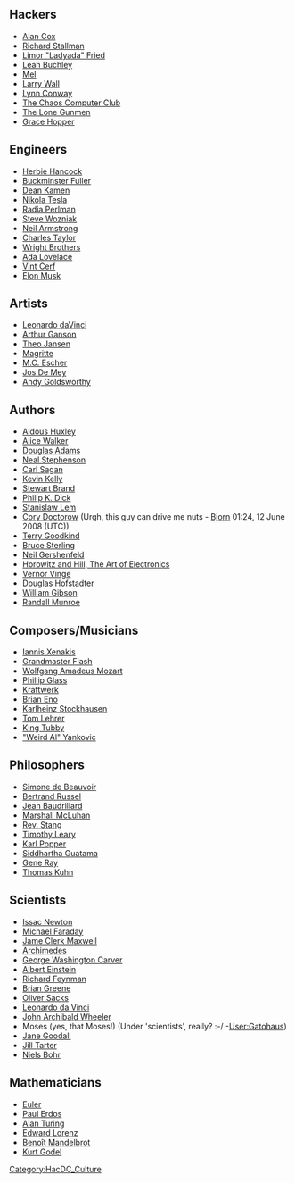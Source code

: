 ## Hackers

-   [Alan Cox](http://en.wikipedia.org/wiki/Alan_Cox)
-   [Richard Stallman](http://en.wikipedia.org/wiki/Richard_Stallman)
-   [Limor "Ladyada" Fried](http://www.ladyada.net/)
-   [Leah Buchley](http://www.cs.colorado.edu/~buechley/)
-   [Mel](http://www.catb.org/jargon/html/story-of-mel.html)
-   [Larry Wall](http://www.wall.org/~larry/)
-   [Lynn Conway](http://en.wikipedia.org/wiki/Lynn_Conway)
-   [The Chaos Computer
    Club](http://en.wikipedia.org/wiki/Chaos_Computer_Club)
-   [The Lone Gunmen](http://en.wikipedia.org/wiki/Lone_Gunmen)
-   [Grace Hopper](http://en.wikipedia.org/wiki/Grace_Hopper)

## Engineers

-   [Herbie Hancock](http://en.wikipedia.org/wiki/Herbie_Hancock)
-   [Buckminster
    Fuller](http://en.wikipedia.org/wiki/Buckminster_Fuller)
-   [Dean Kamen](http://en.wikipedia.org/wiki/Dean_Kamen)
-   [Nikola Tesla](http://en.wikipedia.org/wiki/Nikola_Tesla)
-   [Radia Perlman](http://en.wikipedia.org/wiki/Radia_Perlman)
-   [Steve Wozniak](http://en.wikipedia.org/wiki/Steve_Wozniak)
-   [Neil Armstrong](http://en.wikipedia.org/wiki/Neil_Armstrong)
-   [Charles
    Taylor](https://www.faa.gov/about/office_org/field_offices/fsdo/phl/local_more/media/CT%20Hist.pdf)
-   [Wright Brothers](http://en.wikipedia.org/wiki/Wright_Brothers)
-   [Ada Lovelace](http://en.wikipedia.org/wiki/Ada_Lovelace)
-   [Vint Cerf](http://en.wikipedia.org/wiki/Vinton_Cerf)
-   [Elon Musk](http://en.wikipedia.org/wiki/Elon_Musk)

## Artists

-   [Leonardo daVinci](http://en.wikipedia.org/wiki/Da_vinci)
-   [Arthur Ganson](http://www.arthurganson.com/)
-   [Theo Jansen](http://en.wikipedia.org/wiki/Theo_Jansen)
-   [Magritte](http://en.wikipedia.org/wiki/Magritte)
-   [M.C. Escher](http://en.wikipedia.org/wiki/M.C._Escher)
-   [Jos De Mey](http://en.wikipedia.org/wiki/Jos_de_Mey)
-   [Andy Goldsworthy](http://en.wikipedia.org/wiki/Andy_Goldsworthy)

## Authors

-   [Aldous Huxley](http://en.wikipedia.org/wiki/Aldous_Huxley)
-   [Alice Walker](http://en.wikipedia.org/wiki/Alice_Walker)
-   [Douglas Adams](http://en.wikipedia.org/wiki/Douglas_Adams)
-   [Neal Stephenson](http://en.wikipedia.org/wiki/Neal_Stephenson)
-   [Carl Sagan](http://en.wikipedia.org/wiki/Carl_Sagan)
-   [Kevin Kelly](http://en.wikipedia.org/wiki/Kevin_Kelly_(editor))
-   [Stewart Brand](http://en.wikipedia.org/wiki/Stewart_Brand)
-   [Philip K. Dick](http://en.wikipedia.org/wiki/Philip_K._Dick)
-   [Stanislaw Lem](http://en.wikipedia.org/wiki/Stanislaw_Lem)
-   [Cory Doctorow](http://en.wikipedia.org/wiki/Cory_Doctorow) (Urgh,
    this guy can drive me nuts - [Bjorn](User:Bjorn) 01:24,
    12 June 2008 (UTC))
-   [Terry Goodkind](http://en.wikipedia.org/wiki/Terry_Goodkind)
-   [Bruce Sterling](http://en.wikipedia.org/wiki/Bruce_Sterling)
-   [Neil Gershenfeld](http://en.wikipedia.org/wiki/Neil_Gershenfeld)
-   [Horowitz and Hill, The Art of
    Electronics](http://en.wikipedia.org/wiki/The_Art_of_Electronics)
-   [Vernor Vinge](http://en.wikipedia.org/wiki/Vernor_Vinge)
-   [Douglas
    Hofstadter](http://en.wikipedia.org/wiki/Douglas_Hofstadter)
-   [William Gibson](http://en.wikipedia.org/wiki/William_Gibson)
-   [Randall Munroe](https://xkcd.com/)

## Composers/Musicians

-   [Iannis Xenakis](http://en.wikipedia.org/wiki/Iannis_Xenakis)
-   [Grandmaster Flash](http://en.wikipedia.org/wiki/Grandmaster_flash)
-   [Wolfgang Amadeus Mozart](http://en.wikipedia.org/wiki/Mozart)
-   [Phillip Glass](http://en.wikipedia.org/wiki/Phillip_Glass)
-   [Kraftwerk](http://en.wikipedia.org/wiki/Kraftwerk)
-   [Brian Eno](http://en.wikipedia.org/wiki/Brian_Eno)
-   [Karlheinz
    Stockhausen](http://en.wikipedia.org/wiki/Karlheinz_Stockhausen)
-   [Tom Lehrer](http://en.wikipedia.org/wiki/Tom_Lehrer)
-   [King Tubby](http://en.wikipedia.org/wiki/King_Tubby)
-   ["Weird Al" Yankovic](http://www.weirdal.com/)

## Philosophers

-   [Simone de
    Beauvoir](http://en.wikipedia.org/wiki/Simone_de_Beauvoir)
-   [Bertrand Russel](http://en.wikipedia.org/wiki/Bertrand_Russel)
-   [Jean Baudrillard](http://en.wikipedia.org/wiki/Baudrillard)
-   [Marshall McLuhan](http://en.wikipedia.org/wiki/McLuhan)
-   [Rev. Stang](http://en.wikipedia.org/wiki/Ivan_Stang)
-   [Timothy Leary](http://en.wikipedia.org/wiki/Timothy_leary)
-   [Karl Popper](http://en.wikipedia.org/wiki/Karl_Popper)
-   [Siddhartha
    Guatama](http://en.wikipedia.org/wiki/Siddhartha_Guatama)
-   [Gene Ray](http://en.wikipedia.org/wiki/Gene_Ray)
-   [Thomas Kuhn](http://en.wikipedia.org/wiki/Thomas_Kuhn)

## Scientists

-   [Issac Newton](http://en.wikipedia.org/wiki/Issac_Newton)
-   [Michael Faraday](http://en.wikipedia.org/wiki/Faraday)
-   [Jame Clerk
    Maxwell](http://en.wikipedia.org/wiki/James_Clerk_Maxwell)
-   [Archimedes](http://en.wikipedia.org/wiki/Archimedes)
-   [George Washington
    Carver](http://en.wikipedia.org/wiki/George_Washington_Carver)
-   [Albert Einstein](http://en.wikipedia.org/wiki/Einstein)
-   [Richard Feynman](http://en.wikipedia.org/wiki/Richard_Feynman)
-   [Brian Greene](http://en.wikipedia.org/wiki/Brian_Greene)
-   [Oliver Sacks](http://en.wikipedia.org/wiki/Oliver_Sacks)
-   [Leonardo da Vinci](http://en.wikipedia.org/wiki/Da_vinci)
-   [John Archibald
    Wheeler](http://en.wikipedia.org/wiki/John_Archibald_Wheeler)
-   Moses (yes, that Moses!) (Under 'scientists', really? :-/
    -[User:Gatohaus](User:Gatohaus))
-   [Jane Goodall](http://en.wikipedia.org/wiki/Jane_Goodall)
-   [Jill Tarter](http://en.wikipedia.org/wiki/Jill_Tarter)
-   [Niels Bohr](http://en.wikipedia.org/wiki/Niels_Bohr)

## Mathematicians

-   [Euler](http://en.wikipedia.org/wiki/Euler)
-   [Paul Erdos](http://en.wikipedia.org/wiki/Paul_Erdos)
-   [Alan Turing](http://en.wikipedia.org/wiki/Alan_Turing)
-   [Edward Lorenz](http://en.wikipedia.org/wiki/Edward_Lorenz)
-   [Benoît
    Mandelbrot](http://en.wikipedia.org/wiki/Beno%C3%AEt_Mandelbrot)
-   [Kurt Godel](http://en.wikipedia.org/wiki/Godel)

[Category:HacDC_Culture](Category:HacDC_Culture)
